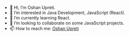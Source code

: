 - 👋 Hi, I’m Oshan Upreti.
- 👀 I’m interested in Java Development, JavaScript (React). 
- 🌱 I’m currently learning React.
- 💞️ I’m looking to collaborate on some JavaScript projects. 
- 📫 How to reach me: [Oshan Upreti](https://oshanoshu.github.io/aboutme/)

<!---
oshanoshu/oshanoshu is a ✨ special ✨ repository because its `README.md` (this file) appears on your GitHub profile.
You can click the Preview link to take a look at your changes.
--->
